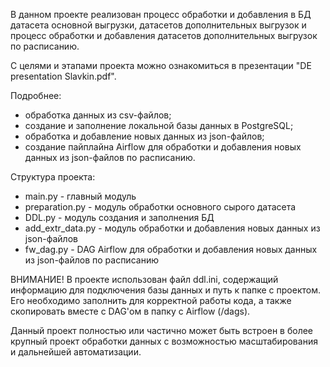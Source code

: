 В данном проекте реализован процесс обработки и добавления в БД датасета основной выгрузки, датасетов дополнительных выгрузок и процесс обработки и добавления датасетов дополнительных выгрузок по расписанию.

С целями и этапами проекта можно ознакомиться в презентации "DE presentation Slavkin.pdf".

Подробнее:
- обработка данных из csv-файлов;
- создание и заполнение локальной базы данных в PostgreSQL;
- обработка и добавление новых данных из json-файлов;
- создание пайплайна Airflow для обработки и добавления новых данных из json-файлов по расписанию.

Структура проекта:
- main.py - главный модуль
- preparation.py - модуль обработки основного сырого датасета
- DDL.py - модуль создания и заполнения БД
- add_extr_data.py - модуль обработки и добавления новых данных из json-файлов
- fw_dag.py - DAG Airflow для обработки и добавления новых данных из json-файлов по расписанию

ВНИМАНИЕ!
В проекте использован файл ddl.ini, содержащий информацию для подключения базы данных и путь к папке с проектом. Его необходимо заполнить для корректной работы кода, а также скопировать вместе с DAG'ом в папку с Airflow (/dags).

Данный проект полностью или частично может быть встроен в более крупный проект обработки данных с возможностью масштабирования и дальнейшей автоматизации. 
